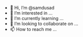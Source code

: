 - 👋 Hi, I’m @samdusad
- 👀 I’m interested in ...
- 🌱 I’m currently learning ...
- 💞️ I’m looking to collaborate on ...
- 📫 How to reach me ...

<!---
samdusad/samdusad is a ✨ special ✨ repository because its `README.md` (this file) appears on your GitHub profile.
You can click the Preview link to take a look at your changes.
--->
